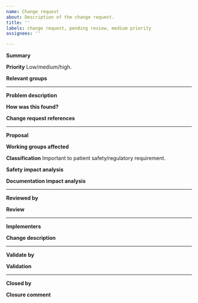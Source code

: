 ```yaml
---
name: Change request
about: Description of the change request.
title: ''
labels: change request, pending review, medium priority
assignees: ''

---
```


**Summary**

**Priority**
Low/medium/high.

**Relevant groups**


---

**Problem description**

**How was this found?**

**Change request references**


---

**Proposal**

**Working groups affected**

**Classification**
Important to patient safety/regulatory requirement.

**Safety impact analysis**

**Documentation impact analysis**


---

**Reviewed by**

**Review**


---

**Implementers**

**Change description**


---

**Validate by**

**Validation**


---

**Closed by**

**Closure comment**

